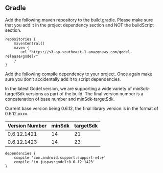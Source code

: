 ## Gradle

Add the following maven repository to the build.gradle. Please make sure that you add it in the project dependency section and NOT the buildScript section.

```
repositories {
    mavenCentral()
    maven {
       url "https://s3-ap-southeast-1.amazonaws.com/godel-release/godel/"
    }
}
```

Add the following compile dependency to your project. Once again make sure you don’t accidentally add it to script dependencies.

In the latest Godel version, we are supporting a wide variety of minSdk-targetSdk versions as part of the build. The final version number is a concatenation of base number and minSdk-targetSdk.

Current base version being 0.6.12, the final library version is in the format of 0.6.12.xxxx.

|Version Number|minSdk|targetSdk|
|--------------|------|---------|
|0.6.12.1421|14|21|
|0.6.12.1423|14|23|


```
dependencies {
    compile 'com.android.support:support-v4:+'
    compile 'in.juspay:godel:0.6.12.1423'
}
```
